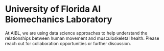 University of Florida AI Biomechanics Laboratory
================

At AIBL, we are using data science approaches to help understand the
relationships between human movement and musculoskeletal health. Please
reach out for collaboration opportunities or further discussion.
